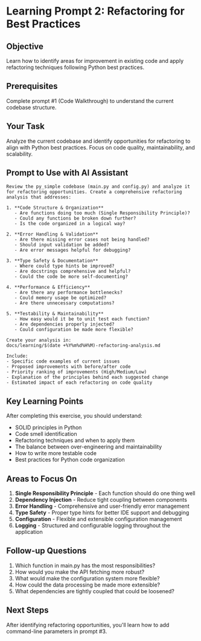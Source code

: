 # Learning Prompt 2: Refactoring for Best Practices

## Objective
Learn how to identify areas for improvement in existing code and apply refactoring techniques following Python best practices.

## Prerequisites
Complete prompt #1 (Code Walkthrough) to understand the current codebase structure.

## Your Task
Analyze the current codebase and identify opportunities for refactoring to align with Python best practices. Focus on code quality, maintainability, and scalability.

## Prompt to Use with AI Assistant

```
Review the py_simple codebase (main.py and config.py) and analyze it for refactoring opportunities. Create a comprehensive refactoring analysis that addresses:

1. **Code Structure & Organization**
   - Are functions doing too much (Single Responsibility Principle)?
   - Could any functions be broken down further?
   - Is the code organized in a logical way?

2. **Error Handling & Validation**
   - Are there missing error cases not being handled?
   - Should input validation be added?
   - Are error messages helpful for debugging?

3. **Type Safety & Documentation**
   - Where could type hints be improved?
   - Are docstrings comprehensive and helpful?
   - Could the code be more self-documenting?

4. **Performance & Efficiency**
   - Are there any performance bottlenecks?
   - Could memory usage be optimized?
   - Are there unnecessary computations?

5. **Testability & Maintainability**
   - How easy would it be to unit test each function?
   - Are dependencies properly injected?
   - Could configuration be made more flexible?

Create your analysis in:
docs/learning/$(date +%Y%m%d%H%M)-refactoring-analysis.md

Include:
- Specific code examples of current issues
- Proposed improvements with before/after code
- Priority ranking of improvements (High/Medium/Low)
- Explanation of the principles behind each suggested change
- Estimated impact of each refactoring on code quality
```

## Key Learning Points
After completing this exercise, you should understand:
- SOLID principles in Python
- Code smell identification
- Refactoring techniques and when to apply them
- The balance between over-engineering and maintainability
- How to write more testable code
- Best practices for Python code organization

## Areas to Focus On
1. **Single Responsibility Principle** - Each function should do one thing well
2. **Dependency Injection** - Reduce tight coupling between components
3. **Error Handling** - Comprehensive and user-friendly error management
4. **Type Safety** - Proper type hints for better IDE support and debugging
5. **Configuration** - Flexible and extensible configuration management
6. **Logging** - Structured and configurable logging throughout the application

## Follow-up Questions
1. Which function in main.py has the most responsibilities?
2. How would you make the API fetching more robust?
3. What would make the configuration system more flexible?
4. How could the data processing be made more extensible?
5. What dependencies are tightly coupled that could be loosened?

## Next Steps
After identifying refactoring opportunities, you'll learn how to add command-line parameters in prompt #3.